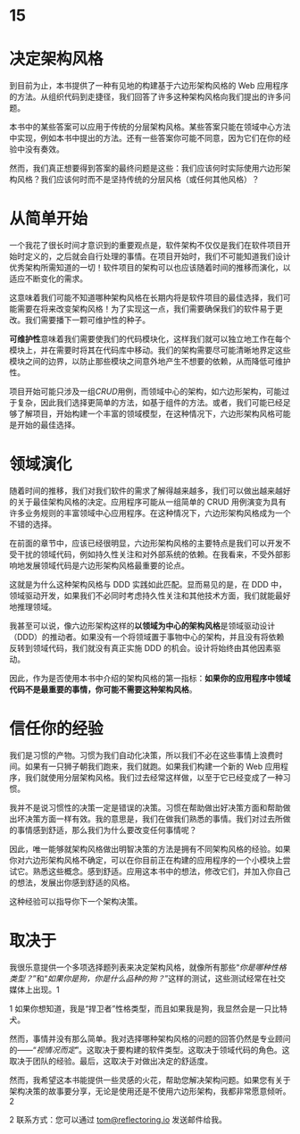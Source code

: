 # 15

# 决定架构风格

到目前为止，本书提供了一种有见地的构建基于六边形架构风格的 Web 应用程序的方法。从组织代码到走捷径，我们回答了许多这种架构风格向我们提出的许多问题。

本书中的某些答案可以应用于传统的分层架构风格。某些答案只能在领域中心方法中实现，例如本书中提出的方法。还有一些答案你可能不同意，因为它们在你的经验中没有奏效。

然而，我们真正想要得到答案的最终问题是这些：我们应该何时实际使用六边形架构风格？我们应该何时而不是坚持传统的分层风格（或任何其他风格）？

# 从简单开始

一个我花了很长时间才意识到的重要观点是，软件架构不仅仅是我们在软件项目开始时定义的，之后就会自行处理的事情。在项目开始时，我们不可能知道我们设计优秀架构所需知道的一切！软件项目的架构可以也应该随着时间的推移而演化，以适应不断变化的需求。

这意味着我们可能不知道哪种架构风格在长期内将是软件项目的最佳选择，我们可能需要在将来改变架构风格！为了实现这一点，我们需要确保我们的软件易于更改。我们需要播下一颗可维护性的种子。

**可维护性**意味着我们需要使我们的代码模块化，这样我们就可以独立地工作在每个模块上，并在需要时将其在代码库中移动。我们的架构需要尽可能清晰地界定这些模块之间的边界，以防止那些模块之间意外地产生不想要的依赖，从而降低可维护性。

项目开始可能只涉及一组*CRUD*用例，而领域中心的架构，如六边形架构，可能过于复杂，因此我们选择更简单的方法，如基于组件的方法。或者，我们可能已经足够了解项目，开始构建一个丰富的领域模型，在这种情况下，六边形架构风格可能是开始的最佳选择。

# 领域演化

随着时间的推移，我们对我们软件的需求了解得越来越多，我们可以做出越来越好的关于最佳架构风格的决定。应用程序可能从一组简单的 CRUD 用例演变为具有许多业务规则的丰富领域中心应用程序。在这种情况下，六边形架构风格成为一个不错的选择。

在前面的章节中，应该已经很明显，六边形架构风格的主要特点是我们可以开发不受干扰的领域代码，例如持久性关注和对外部系统的依赖。在我看来，不受外部影响地发展领域代码是六边形架构风格最重要的论点。

这就是为什么这种架构风格与 DDD 实践如此匹配。显而易见的是，在 DDD 中，领域驱动开发，如果我们不必同时考虑持久性关注和其他技术方面，我们就能最好地推理领域。

我甚至可以说，像六边形架构这样的**以领域为中心的架构风格**是领域驱动设计（DDD）的推动者。如果没有一个将领域置于事物中心的架构，并且没有将依赖反转到领域代码，我们就没有真正实施 DDD 的机会。设计将始终由其他因素驱动。

因此，作为是否使用本书中介绍的架构风格的第一指标：**如果你的应用程序中领域代码不是最重要的事情，你可能不需要这种架构风格**。

# 信任你的经验

我们是习惯的产物。习惯为我们自动化决策，所以我们不必在这些事情上浪费时间。如果有一只狮子朝我们跑来，我们就跑。如果我们构建一个新的 Web 应用程序，我们就使用分层架构风格。我们过去经常这样做，以至于它已经变成了一种习惯。

我并不是说习惯性的决策一定是错误的决策。习惯在帮助做出好决策方面和帮助做出坏决策方面一样有效。我的意思是，我们在做我们熟悉的事情。我们对过去所做的事情感到舒适，那么我们为什么要改变任何事情呢？

因此，唯一能够就架构风格做出明智决策的方法是拥有不同架构风格的经验。如果你对六边形架构风格不确定，可以在你目前正在构建的应用程序的一个小模块上尝试它。熟悉这些概念。感到舒适。应用这本书中的想法，修改它们，并加入你自己的想法，发展出你感到舒适的风格。

这种经验可以指导你下一个架构决策。

# 取决于

我很乐意提供一个多项选择题列表来决定架构风格，就像所有那些“*你是哪种性格类型？*”和“*如果你是狗，你是什么品种的狗？*”这样的测试，这些测试经常在社交媒体上出现。1

1 如果你想知道，我是“捍卫者”性格类型，而且如果我是狗，我显然会是一只比特犬。

然而，事情并没有那么简单。我对选择哪种架构风格的问题的回答仍然是专业顾问的——“*视情况而定*”。这取决于要构建的软件类型。这取决于领域代码的角色。这取决于团队的经验。最后，这取决于对做出决定的舒适度。

然而，我希望这本书能提供一些灵感的火花，帮助您解决架构问题。如果您有关于架构决策的故事要分享，无论是使用还是不使用六边形架构，我都非常愿意倾听。2

2 联系方式：您可以通过 tom@reflectoring.io 发送邮件给我。
